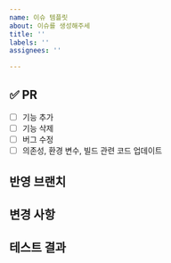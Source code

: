 ```yaml
---
name: 이슈 템플릿
about: 이슈를 생성해주세
title: ''
labels: ''
assignees: ''

---
```


## ✅ PR

-[ ] 기능 추가
-[ ] 기능 삭제
-[ ] 버그 수정
-[ ] 의존성, 환경 변수, 빌드 관련 코드 업데이트

## 반영 브랜치

## 변경 사항

## 테스트 결과